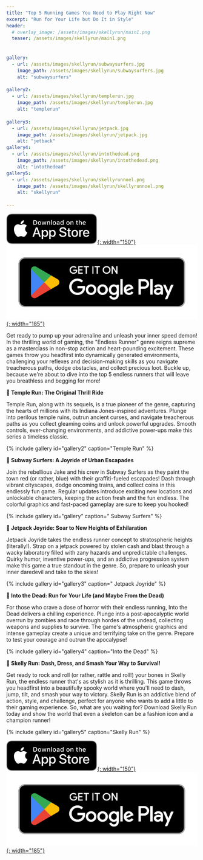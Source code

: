 ```yaml
---
title: "Top 5 Running Games You Need to Play Right Now"
excerpt: "Run for Your Life but Do It in Style"
header:
  # overlay_image: /assets/images/skellyrun/main1.png
  teaser: /assets/images/skellyrun/main1.png


gallery:
  - url: /assets/images/skellyrun/subwaysurfers.jpg
    image_path: /assets/images/skellyrun/subwaysurfers.jpg
    alt: "subwaysurfers"

gallery2:
  - url: /assets/images/skellyrun/templerun.jpg
    image_path: /assets/images/skellyrun/templerun.jpg
    alt: "templerun"

gallery3:
  - url: /assets/images/skellyrun/jetpack.jpg
    image_path: /assets/images/skellyrun/jetpack.jpg
    alt: "jetback"
gallery4:
  - url: /assets/images/skellyrun/intothedead.png
    image_path: /assets/images/skellyrun/intothedead.png
    alt: "intothedead"
gallery5:
  - url: /assets/images/skellyrun/skellyrunnoel.png
    image_path: /assets/images/skellyrun/skellyrunnoel.png
    alt: "skellyrun"

---
```

[![AppStore](/assets/images/appstore-badge-black.svg){: width="150"}](https://apps.apple.com/us/app/skelly-run/id6467491691) 
[![PlayStore](/assets/images/google-play-badge.png){: width="185"}](https://play.google.com/store/apps/details?id=com.HippoPenny.SkellyRun)


Get ready to pump up your adrenaline and unleash your inner speed demon! In the thrilling world of gaming, the "Endless Runner" genre reigns supreme as a masterclass in non-stop action and heart-pounding excitement. These games throw you headfirst into dynamically generated environments, challenging your reflexes and decision-making skills as you navigate treacherous paths, dodge obstacles, and collect precious loot. Buckle up, because we're about to dive into the top 5 endless runners that will leave you breathless and begging for more!


**🏃 Temple Run: The Original Thrill Ride** 

Temple Run, along with its sequels, is a true pioneer of the genre, capturing the hearts of millions with its Indiana Jones-inspired adventures. Plunge into perilous temple ruins, outrun ancient curses, and navigate treacherous paths as you collect gleaming coins and unlock powerful upgrades. Smooth controls, ever-changing environments, and addictive power-ups make this series a timeless classic.

{% include gallery id="gallery2" caption="Temple Run" %}

**🏃 Subway Surfers: A Joyride of Urban Escapades** 

Join the rebellious Jake and his crew in Subway Surfers as they paint the town red (or rather, blue) with their graffiti-fueled escapades! Dash through vibrant cityscapes, dodge oncoming trains, and collect coins in this endlessly fun game. Regular updates introduce exciting new locations and unlockable characters, keeping the action fresh and the fun endless. The colorful graphics and fast-paced gameplay are sure to keep you hooked!

{% include gallery id="gallery" caption=" Subway Surfers" %}

**🏃 Jetpack Joyride: Soar to New Heights of Exhilaration** 

Jetpack Joyride takes the endless runner concept to stratospheric heights (literally!). Strap on a jetpack powered by stolen cash and blast through a wacky laboratory filled with zany hazards and unpredictable challenges. Quirky humor, inventive power-ups, and an addictive progression system make this game a true standout in the genre. So, prepare to unleash your inner daredevil and take to the skies!

{% include gallery id="gallery3" caption=" Jetpack Joyride" %}

**🏃 Into the Dead: Run for Your Life (and Maybe From the Dead)** 

For those who crave a dose of horror with their endless running, Into the Dead delivers a chilling experience. Plunge into a post-apocalyptic world overrun by zombies and race through hordes of the undead, collecting weapons and supplies to survive. The game's atmospheric graphics and intense gameplay create a unique and terrifying take on the genre. Prepare to test your courage and outrun the apocalypse!

{% include gallery id="gallery4" caption="Into the Dead" %}

**🏃 Skelly Run: Dash, Dress, and Smash Your Way to Survival!** 

Get ready to rock and roll (or rather, rattle and roll!) your bones in Skelly Run, the endless runner that's as stylish as it is thrilling. This game throws you headfirst into a beautifully spooky world where you'll need to dash, jump, tilt, and smash your way to victory.
Skelly Run is an addictive blend of action, style, and challenge, perfect for anyone who wants to add a little  to their gaming experience. So, what are you waiting for? Download Skelly Run today and show the world that even a skeleton can be a fashion icon and a champion runner!

{% include gallery id="gallery5" caption="Skelly Run" %}

[![AppStore](/assets/images/appstore-badge-black.svg){: width="150"}](https://apps.apple.com/us/app/skelly-run/id6467491691) 
[![PlayStore](/assets/images/google-play-badge.png){: width="185"}](https://play.google.com/store/apps/details?id=com.HippoPenny.SkellyRun)


